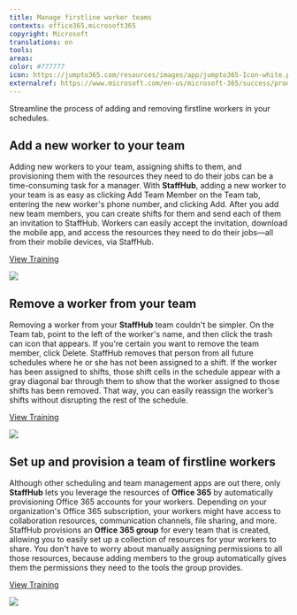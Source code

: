 ```yaml
---
title: Manage firstline worker teams
contexts: office365,microsoft365
copyright: Microsoft
translations: en
tools: 
areas: 
color: #777777
icon: https://jumpto365.com/resources/images/app/jumpto365-Icon-white.png
externalref: https://www.microsoft.com/en-us/microsoft-365/success/productivitylibrary/manage-firstline-worker-teams
---
```

Streamline the process of adding and removing firstline workers in your schedules.


## Add a new worker to your team

Adding new workers to your team, assigning shifts to them, and provisioning them with the resources they need to do their jobs can be a time-consuming task for a manager. With **StaffHub**, adding a new worker to your team is as easy as clicking Add Team Member on the Team tab, entering the new worker's phone number, and clicking Add. After you add new team members, you can create shifts for them and send each of them an invitation to StaffHub. Workers can easily accept the invitation, download the mobile app, and access the resources they need to do their jobs—all from their mobile devices, via StaffHub.

[View Training](https://support.office.com/article/Add-employees-or-groups-in-Microsoft-StaffHub-f56ba0bb-8ca2-4583-8c0e-e10be3fc8985)

![](http://img-prod-cms-rt-microsoft-com.akamaized.net/cms/api/am/imageFileData/RE1NNS1?ver=35a8)

## Remove a worker from your team

Removing a worker from your **StaffHub** team couldn't be simpler. On the Team tab, point to the left of the worker's name, and then click the trash can icon that appears. If you're certain you want to remove the team member, click Delete. StaffHub removes that person from all future schedules where he or she has not been assigned to a shift. If the worker has been assigned to shifts, those shift cells in the schedule appear with a gray diagonal bar through them to show that the worker assigned to those shifts has been removed. That way, you can easily reassign the worker’s shifts without disrupting the rest of the schedule.

[View Training](https://support.office.com/article/Add-employees-or-groups-in-Microsoft-StaffHub-f56ba0bb-8ca2-4583-8c0e-e10be3fc8985)

![](http://img-prod-cms-rt-microsoft-com.akamaized.net/cms/api/am/imageFileData/RE1NP9n?ver=d78e)

## Set up and provision a team of firstline workers

Although other scheduling and team management apps are out there, only **StaffHub** lets you leverage the resources of **Office 365** by automatically provisioning Office 365 accounts for your workers. Depending on your organization's Office 365 subscription, your workers might have access to collaboration resources, communication channels, file sharing, and more. StaffHub provisions an **Office 365 group** for every team that is created, allowing you to easily set up a collection of resources for your workers to share. You don't have to worry about manually assigning permissions to all those resources, because adding members to the group automatically gives them the permissions they need to the tools the group provides.

[View Training](https://support.office.com/article/Let-Microsoft-StaffHub-provision-accounts-for-deskless-workers-22ef209e-603c-4b32-98a0-4a9a9b50eec9)

![](http://img-prod-cms-rt-microsoft-com.akamaized.net/cms/api/am/imageFileData/RE1NOmO?ver=3476)

